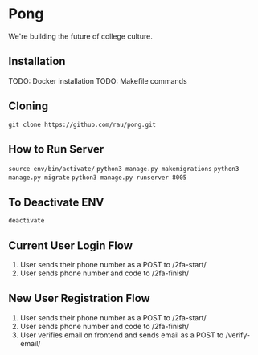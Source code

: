 # Pong

We're building the future of college culture.

## Installation

TODO: Docker installation
TODO: Makefile commands

## Cloning

`git clone https://github.com/rau/pong.git`

## How to Run Server

`source env/bin/activate/`
`python3 manage.py makemigrations`
`python3 manage.py migrate`
`python3 manage.py runserver 8005`

## To Deactivate ENV

`deactivate`

## Current User Login Flow

1. User sends their phone number as a POST to /2fa-start/
2. User sends phone number and code to /2fa-finish/

## New User Registration Flow

1. User sends their phone number as a POST to /2fa-start/
2. User sends phone number and code to /2fa-finish/
3. User verifies email on frontend and sends email as a POST to /verify-email/
